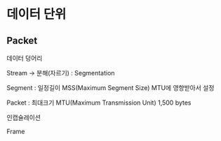 # 데이터 단위
## Packet
데이터 덩어리

Stream
-> 분해(자르기)
: Segmentation

Segment
: 일정길이  MSS(Maximum Segment Size)
MTU에 영향받아서 설정

Packet
: 최대크기 MTU(Maximum Transmission Unit)
1,500 bytes

인캡슐레이션

Frame